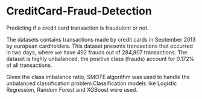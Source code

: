 # CreditCard-Fraud-Detection
Predicting if a credit card transaction is fraudulent or not.

The datasets contains transactions made by credit cards in September 2013 by european cardholders. This dataset presents transactions that occurred in two days, where we have 492 frauds out of 284,807 transactions. The dataset is highly unbalanced, the positive class (frauds) account for 0.172% of all transactions.

Given the class imbalance ratio, SMOTE algorithm was used to handle the unbalanced classification problem.Classification models like Logistic Regression, Random Forest and XGBoost were used.
